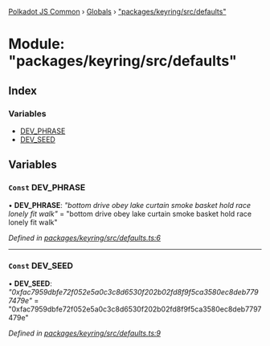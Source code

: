 [Polkadot JS Common](../README.md) › [Globals](../globals.md) › ["packages/keyring/src/defaults"](_packages_keyring_src_defaults_.md)

# Module: "packages/keyring/src/defaults"

## Index

### Variables

* [DEV_PHRASE](_packages_keyring_src_defaults_.md#const-dev_phrase)
* [DEV_SEED](_packages_keyring_src_defaults_.md#const-dev_seed)

## Variables

### `Const` DEV_PHRASE

• **DEV_PHRASE**: *"bottom drive obey lake curtain smoke basket hold race lonely fit walk"* = "bottom drive obey lake curtain smoke basket hold race lonely fit walk"

*Defined in [packages/keyring/src/defaults.ts:6](https://github.com/polkadot-js/common/blob/92cc8fc4e/packages/keyring/src/defaults.ts#L6)*

___

### `Const` DEV_SEED

• **DEV_SEED**: *"0xfac7959dbfe72f052e5a0c3c8d6530f202b02fd8f9f5ca3580ec8deb7797479e"* = "0xfac7959dbfe72f052e5a0c3c8d6530f202b02fd8f9f5ca3580ec8deb7797479e"

*Defined in [packages/keyring/src/defaults.ts:9](https://github.com/polkadot-js/common/blob/92cc8fc4e/packages/keyring/src/defaults.ts#L9)*
